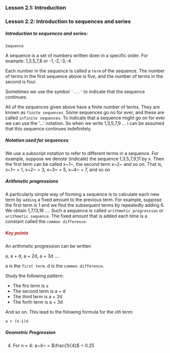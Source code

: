 ### Lesson 2.1: Introduction

### Lesson 2.2: Introduction to sequences and series

<h5>Introduction to sequences and series:</h5>

`Sequence`

A sequence is a set of numbers written doen in a specific order.
For example:
1,3,5,7,8 or -1,-2,-3,-4

Each number in the sequence is called a `term` of the sequence.
The number of terms in the first sequence above is five, and the number of terms in the second is four.

Sometimes we use the symbol `'...'` to indicate that the sequence continues.

All of the sequences given above have a finite number of terms. They are known as `finite sequences`. Some sequences go no for ever, and these are called `infinite sequences`. To indicate that a sequence might go on for ever we can use the '...' notation. So when we write
1,3,5,7,9 ...
i can be assumed that this sequence continues indefinitely.

<h5>Notation used for sequences</h5>

We use a subscript notation to refer to different terms in a sequence. For example, suppose we denote (indicate) the sequence 1,3,5,7,9,11 by x. Then the first term can be called x~1~, the second term x~2~ and so on.
That is,
x~1~ = 1, x~2~ = 3, x~3~ = 5, x~4~ = 7, and so on

<h5>Arithmetic progressions</h5>

A particularly simple way of forming a sequence is to calculate each new term by `adding` a fixed amount to the previous term. For example, suppose the first term is 1 and we find the subsequent terms by repeatedly adding 6. We obtain
1,7,13,19 ....
Such a sequence is called `arithmetic progression` or `arithmetic sequence`.
The fixed amount that is added each time is a constant called the `common difference`.

<h5 style="color:FireBrick;">Key points</h5>

An arithmetic progression can be written

a, a + d, a + 2d, a + 3d ....

a is the `first term`. d is the `common difference`.

Study the following pattern:

- The firs term is `a`
- The second term is a + d
- The third term is a + 2d
- The forth term is a + 3d

And so on. This lead to the folowing formula for the `n`th term:

`a + (n-1)d`

<h5>Geometric Progression</h5>

4. For n = 4: a~4~ = $\frac{1}{4}$ = 0.25
